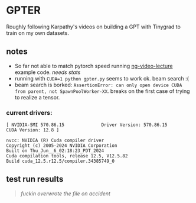 # GPTER

Roughly following Karpathy's videos on building a GPT with Tinygrad to train on my own datasets.


## notes
+ So far not able to match pytorch speed running [ng-video-lecture](https://github.com/karpathy/ng-video-lecture/) example code. _needs stats_
+ running with `CUDA=1 python gpter.py` seems to work ok. beam search :(
+ beam search is borked: `AssertionError: can only open device CUDA from parent, not SpawnPoolWorker-XX`. breaks on the first case of trying to realize a tensor.

### current drivers:
```
[ NVIDIA-SMI 570.86.15              Driver Version: 570.86.15      CUDA Version: 12.8 ]

nvcc: NVIDIA (R) Cuda compiler driver
Copyright (c) 2005-2024 NVIDIA Corporation
Built on Thu_Jun__6_02:18:23_PDT_2024
Cuda compilation tools, release 12.5, V12.5.82
Build cuda_12.5.r12.5/compiler.34385749_0
```

## test run results
> _fuckin overwrote the file on accident_
